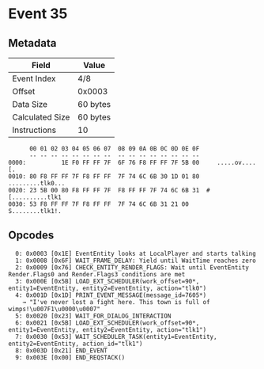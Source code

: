 # Event 35

## Metadata

| Field           | Value    |
|-----------------|----------|
| Event Index     | 4/8      |
| Offset          | 0x0003   |
| Data Size       | 60 bytes |
| Calculated Size | 60 bytes |
| Instructions    | 10       |

```
      00 01 02 03 04 05 06 07  08 09 0A 0B 0C 0D 0E 0F
      -- -- -- -- -- -- -- --  -- -- -- -- -- -- -- --
0000:          1E F0 FF FF 7F  6F 76 F8 FF FF 7F 5B 00     .....ov....[.
0010: 80 F8 FF FF 7F F8 FF FF  7F 74 6C 6B 30 1D 01 80  .........tlk0...
0020: 23 5B 00 80 F8 FF FF 7F  F8 FF FF 7F 74 6C 6B 31  #[..........tlk1
0030: 53 F8 FF FF 7F F8 FF FF  7F 74 6C 6B 31 21 00     S........tlk1!. 
```

## Opcodes

```
  0: 0x0003 [0x1E] EventEntity looks at LocalPlayer and starts talking
  1: 0x0008 [0x6F] WAIT_FRAME_DELAY: Yield until WaitTime reaches zero
  2: 0x0009 [0x76] CHECK_ENTITY_RENDER_FLAGS: Wait until EventEntity Render.Flags0 and Render.Flags3 conditions are met
  3: 0x000E [0x5B] LOAD_EXT_SCHEDULER(work_offset=90*, entity1=EventEntity, entity2=EventEntity, action="tlk0")
  4: 0x001D [0x1D] PRINT_EVENT_MESSAGE(message_id=7605*)
    → "I've never lost a fight here. This town is full of wimps!\u007F1\u0000\u0007"
  5: 0x0020 [0x23] WAIT_FOR_DIALOG_INTERACTION
  6: 0x0021 [0x5B] LOAD_EXT_SCHEDULER(work_offset=90*, entity1=EventEntity, entity2=EventEntity, action="tlk1")
  7: 0x0030 [0x53] WAIT_SCHEDULER_TASK(entity1=EventEntity, entity2=EventEntity, action_id="tlk1")
  8: 0x003D [0x21] END_EVENT
  9: 0x003E [0x00] END_REQSTACK()
```
